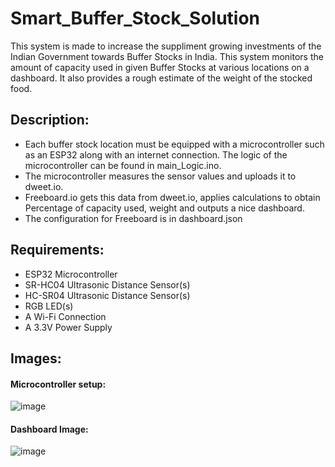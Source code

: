 # Smart_Buffer_Stock_Solution

This system is made to increase the suppliment growing investments of the Indian Government towards Buffer Stocks in India. This system monitors the amount of capacity used in given Buffer Stocks at various locations on a dashboard. It also provides a rough estimate of the weight of the stocked food.

## Description:
- Each buffer stock location must be equipped with a microcontroller such as an ESP32 along with an internet connection. The logic of the microcontroller can be found in main_Logic.ino.
- The microcontroller measures the sensor values and uploads it to dweet.io.
- Freeboard.io gets this data from dweet.io, applies calculations to obtain Percentage of capacity used, weight and outputs a nice dashboard.
- The configuration for Freeboard is in dashboard.json


## Requirements:
- ESP32 Microcontroller
- SR-HC04 Ultrasonic Distance Sensor(s)
- HC-SR04 Ultrasonic Distance Sensor(s)
- RGB LED(s)
- A Wi-Fi Connection
- A 3.3V Power Supply

## Images:

#### Microcontroller setup:
![image](https://user-images.githubusercontent.com/104593776/202716442-7d624888-27b0-4039-867d-4aa200805c37.png)

#### Dashboard Image:
![image](https://user-images.githubusercontent.com/104593776/202716620-d22f5525-dbd3-4721-b092-c958e70b94f7.png)

